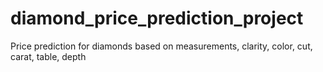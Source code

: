# diamond_price_prediction_project
Price prediction for diamonds based on measurements, clarity, color, cut, carat, table, depth
